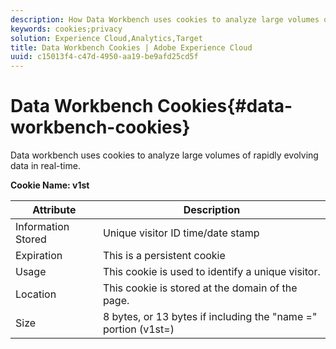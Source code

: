 ```yaml
---
description: How Data Workbench uses cookies to analyze large volumes of rapidly evolving data in real-time.
keywords: cookies;privacy
solution: Experience Cloud,Analytics,Target
title: Data Workbench Cookies | Adobe Experience Cloud
uuid: c15013f4-c47d-4950-aa19-be9afd25cd5f
---
```


# Data Workbench Cookies{#data-workbench-cookies}

Data workbench uses cookies to analyze large volumes of rapidly evolving data in real-time.

**Cookie Name: v1st**

|  Attribute  | Description  |
|---|---|
|  Information Stored  | Unique visitor ID time/date stamp  |
|  Expiration  | This is a persistent cookie  |
|  Usage  | This cookie is used to identify a unique visitor.  |
|  Location  | This cookie is stored at the domain of the page.  |
|  Size  | 8 bytes, or 13 bytes if including the "name =" portion (v1st=)  |


